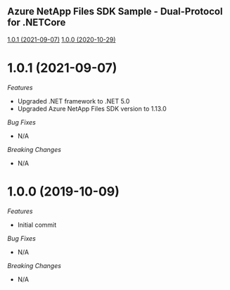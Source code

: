 ## Azure NetApp Files SDK Sample - Dual-Protocol for .NETCore

[1.0.1 (2021-09-07)](#1.0.1 (2021-09-07))
[1.0.0 (2020-10-29)](#1.0.0 (2020-10-29))

# 1.0.1 (2021-09-07)

*Features*
* Upgraded .NET framework to .NET 5.0
* Upgraded Azure NetApp Files SDK version to 1.13.0

*Bug Fixes*
* N/A

*Breaking Changes*
* N/A

# 1.0.0 (2019-10-09)

*Features*
* Initial commit

*Bug Fixes*
* N/A

*Breaking Changes*
* N/A

